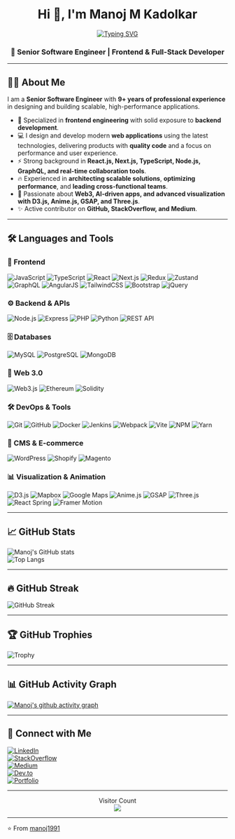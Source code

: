 <h1 align="center">Hi 👋, I'm Manoj M Kadolkar</h1>

<!-- Typing SVG -->
<p align="center">
  <a href="https://github.com/manoj1991">
    <img src="https://readme-typing-svg.demolab.com?font=Fira+Code&size=24&pause=1000&color=F700FF&center=true&vCenter=true&width=600&lines=Senior+Software+Engineer;Full+Stack+Developer;React+%7C+Next.js+%7C+Node.js;Web3+%7C+Blockchain+%7C+GraphQL;9%2B+Years+Experience+in+Software+Engineering" alt="Typing SVG" />
  </a>
</p>

<h3 align="center">🚀 Senior Software Engineer | Frontend & Full-Stack Developer</h3>

---

## 🧑‍💻 About Me
I am a **Senior Software Engineer** with **9+ years of professional experience** in designing and building scalable, high-performance applications.  
- 🌟 Specialized in **frontend engineering** with solid exposure to **backend development**.  
- 💻 I design and develop modern **web applications** using the latest technologies, delivering products with **quality code** and a focus on performance and user experience.  
- ⚡ Strong background in **React.js, Next.js, TypeScript, Node.js, GraphQL, and real-time collaboration tools**.  
- 🔥 Experienced in **architecting scalable solutions**, **optimizing performance**, and **leading cross-functional teams**.  
- 🎯 Passionate about **Web3, AI-driven apps, and advanced visualization with D3.js, Anime.js, GSAP, and Three.js**.  
- ✨ Active contributor on **GitHub, StackOverflow, and Medium**.  

---

## 🛠 Languages and Tools

### 🌟 Frontend
![JavaScript](https://img.shields.io/badge/JavaScript-F7DF1E?logo=javascript&logoColor=black)
![TypeScript](https://img.shields.io/badge/TypeScript-3178C6?logo=typescript&logoColor=white)
![React](https://img.shields.io/badge/React-61DAFB?logo=react&logoColor=black)
![Next.js](https://img.shields.io/badge/Next.js-000000?logo=next.js&logoColor=white)
![Redux](https://img.shields.io/badge/Redux-764ABC?logo=redux&logoColor=white)
![Zustand](https://img.shields.io/badge/Zustand-443E38?logo=react&logoColor=white)
![GraphQL](https://img.shields.io/badge/GraphQL-E10098?logo=graphql&logoColor=white)
![AngularJS](https://img.shields.io/badge/AngularJS-E23237?logo=angularjs&logoColor=white)
![TailwindCSS](https://img.shields.io/badge/Tailwind_CSS-38B2AC?logo=tailwind-css&logoColor=white)
![Bootstrap](https://img.shields.io/badge/Bootstrap-7952B3?logo=bootstrap&logoColor=white)
![jQuery](https://img.shields.io/badge/jQuery-0769AD?logo=jquery&logoColor=white)

### ⚙️ Backend & APIs
![Node.js](https://img.shields.io/badge/Node.js-339933?logo=node.js&logoColor=white)
![Express](https://img.shields.io/badge/Express-000000?logo=express&logoColor=white)
![PHP](https://img.shields.io/badge/PHP-777BB4?logo=php&logoColor=white)
![Python](https://img.shields.io/badge/Python-3776AB?logo=python&logoColor=white)
![REST API](https://img.shields.io/badge/REST-02569B?logo=rest&logoColor=white)

### 🗄 Databases
![MySQL](https://img.shields.io/badge/MySQL-4479A1?logo=mysql&logoColor=white)
![PostgreSQL](https://img.shields.io/badge/PostgreSQL-4169E1?logo=postgresql&logoColor=white)
![MongoDB](https://img.shields.io/badge/MongoDB-47A248?logo=mongodb&logoColor=white)

### 🔗 Web 3.0
![Web3.js](https://img.shields.io/badge/Web3.js-F16822?logo=web3.js&logoColor=white)
![Ethereum](https://img.shields.io/badge/Ethereum-3C3C3D?logo=ethereum&logoColor=white)
![Solidity](https://img.shields.io/badge/Solidity-363636?logo=solidity&logoColor=white)

### 🛠 DevOps & Tools
![Git](https://img.shields.io/badge/Git-F05032?logo=git&logoColor=white)
![GitHub](https://img.shields.io/badge/GitHub-181717?logo=github&logoColor=white)
![Docker](https://img.shields.io/badge/Docker-2496ED?logo=docker&logoColor=white)
![Jenkins](https://img.shields.io/badge/Jenkins-D24939?logo=jenkins&logoColor=white)
![Webpack](https://img.shields.io/badge/Webpack-8DD6F9?logo=webpack&logoColor=black)
![Vite](https://img.shields.io/badge/Vite-646CFF?logo=vite&logoColor=white)
![NPM](https://img.shields.io/badge/NPM-CB3837?logo=npm&logoColor=white)
![Yarn](https://img.shields.io/badge/Yarn-2C8EBB?logo=yarn&logoColor=white)

### 🎨 CMS & E-commerce
![WordPress](https://img.shields.io/badge/WordPress-21759B?logo=wordpress&logoColor=white)
![Shopify](https://img.shields.io/badge/Shopify-7AB55C?logo=shopify&logoColor=white)
![Magento](https://img.shields.io/badge/Magento-EE672F?logo=magento&logoColor=white)

### 📊 Visualization & Animation
![D3.js](https://img.shields.io/badge/D3.js-F9A03C?logo=d3.js&logoColor=white)
![Mapbox](https://img.shields.io/badge/Mapbox-000000?logo=mapbox&logoColor=white)
![Google Maps](https://img.shields.io/badge/Google%20Maps-4285F4?logo=googlemaps&logoColor=white)
![Anime.js](https://img.shields.io/badge/Anime.js-FF355E?logo=javascript&logoColor=white)
![GSAP](https://img.shields.io/badge/GSAP-88CE02?logo=greensock&logoColor=white)
![Three.js](https://img.shields.io/badge/Three.js-000000?logo=three.js&logoColor=white)
![React Spring](https://img.shields.io/badge/React_Spring-61DAFB?logo=react&logoColor=black)
![Framer Motion](https://img.shields.io/badge/Framer_Motion-0055FF?logo=framer&logoColor=white)

---

## 📈 GitHub Stats

![Manoj's GitHub stats](https://github-readme-stats.vercel.app/api?username=manoj1991&show_icons=true&theme=radical)  
![Top Langs](https://github-readme-stats.vercel.app/api/top-langs/?username=manoj1991&layout=compact&theme=radical)  

---

## 🔥 GitHub Streak
![GitHub Streak](https://streak-stats.demolab.com?user=manoj1991&theme=radical&hide_border=true)

---

## 🏆 GitHub Trophies
![Trophy](https://github-profile-trophy.vercel.app/?username=manoj1991&theme=radical&no-frame=true&margin-w=15)

---

## 📊 GitHub Activity Graph
[![Manoj's github activity graph](https://github-readme-activity-graph.vercel.app/graph?username=manoj1991&theme=react-dark)](https://github.com/ashutosh00710/github-readme-activity-graph)

---

## 🔗 Connect with Me
[![LinkedIn](https://img.shields.io/badge/LinkedIn-0A66C2?logo=linkedin&logoColor=white)](https://linkedin.com/in/manoj-kadolkar)  
[![StackOverflow](https://img.shields.io/badge/StackOverflow-F58025?logo=stackoverflow&logoColor=white)](https://stackoverflow.com/users/5312898/manoj-kadolkar)  
[![Medium](https://img.shields.io/badge/Medium-000000?logo=medium&logoColor=white)](https://medium.com/@im_manoj406)  
[![Dev.to](https://img.shields.io/badge/Dev.to-0A0A0A?logo=dev.to&logoColor=white)](https://dev.to/manoj_kadolkar)  
[![Portfolio](https://img.shields.io/badge/Portfolio-000000?logo=vercel&logoColor=white)](https://www.manoj1991.com)  

---

<p align="center"> 
  Visitor Count<br>
  <img src="https://profile-counter.glitch.me/manoj1991/count.svg" />
</p>

---

⭐️ From [manoj1991](https://github.com/manoj1991)

